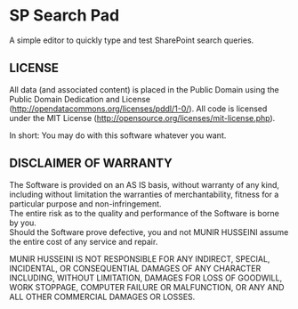 SP Search Pad
=============

A simple editor to quickly type and test SharePoint search queries.

LICENSE 
-------------- 
All data (and associated content) is placed in the Public Domain using the Public Domain Dedication and License (http://opendatacommons.org/licenses/pddl/1-0/). 
All code is licensed under the MIT License (http://opensource.org/licenses/mit-license.php).

In short: You may do with this software whatever you want.

 
DISCLAIMER OF WARRANTY  
--------------------------------------------- 
The Software is provided on an AS IS basis, without warranty of any kind, including without limitation the warranties of merchantability, fitness for a particular purpose and non-infringement.  
The entire risk as to the quality and performance of the Software is borne by you.  
Should the Software prove defective, you and not MUNIR HUSSEINI assume the entire cost of any service and repair.  
 
MUNIR HUSSEINI IS NOT RESPONSIBLE FOR ANY INDIRECT, SPECIAL, INCIDENTAL, OR CONSEQUENTIAL DAMAGES OF ANY CHARACTER INCLUDING, WITHOUT LIMITATION, DAMAGES FOR LOSS OF GOODWILL, WORK STOPPAGE, COMPUTER FAILURE OR MALFUNCTION, OR ANY AND ALL OTHER COMMERCIAL DAMAGES OR LOSSES. 
